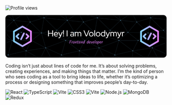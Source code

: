 ![Profile views](https://gpvc.arturio.dev/[Volodymyr-coder])

![Header](./assets/github-header-image.png)

Coding isn’t just about lines of code for me. It’s about solving problems, creating experiences, and making things that matter. I’m the kind of person who sees coding as a tool to bring ideas to life, whether it’s optimizing a process or designing something that improves people’s day-to-day.

![React](https://img.shields.io/badge/-React-61DAFB?logo=react&logoColor=black&style=plastic)
![TypeScript](https://img.shields.io/badge/-TypeScript-3178C6?logo=typescript&logoColor=white&style=plastic)
![Vite](https://img.shields.io/badge/-Vite-646CFF?logo=vite&logoColor=white&style=plastic)
![CSS3](https://img.shields.io/badge/-CSS3-1572B6?logo=css3&logoColor=white&style=plastic)
![Vite](https://img.shields.io/badge/-Vite-646CFF?logo=vite&logoColor=white&style=plastic)
![Node.js](https://img.shields.io/badge/-Node.js-339933?logo=node.js&logoColor=white&style=plastic)
![MongoDB](https://img.shields.io/badge/-MongoDB-47A248?logo=mongodb&logoColor=white&style=plastic)
![Redux](https://img.shields.io/badge/-Redux-764ABC?logo=redux&logoColor=white&style=plastic)

<!--



- 🔭 I’m currently working on ...
- 🌱 I’m currently learning ...
- 👯 I’m looking to collaborate on ...
- 🤔 I’m looking for help with ...
- 💬 Ask me about ...
- 📫 How to reach me: ...
- 😄 Pronouns: ...
- ⚡ Fun fact: ...
-->
